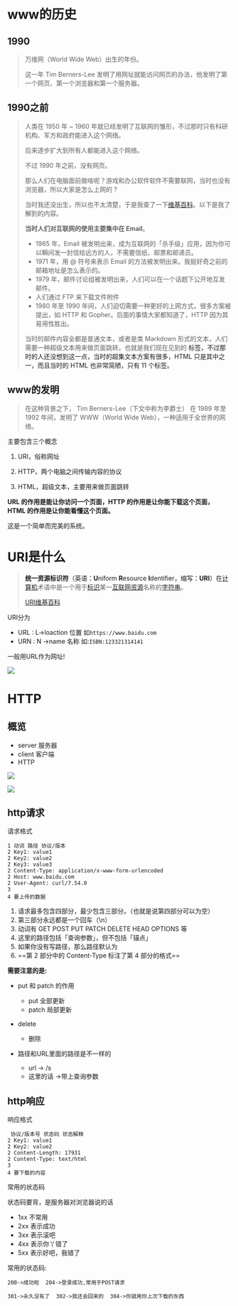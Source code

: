 # www的历史

## 1990

> 万维网（World Wide Web）出生的年份。
>
> 这一年 Tim Berners-Lee 发明了用网址就能访问网页的办法，他发明了第一个网页、第一个浏览器和第一个服务器。



## 1990之前

> 人类在 1950 年 ~ 1960 年就已经发明了互联网的雏形，不过那时只有科研机构、军方和政府能进入这个网络。
>
> 后来逐步扩大到所有人都能进入这个网络。
>
> 不过 1990 年之前，没有网页。
>
> 那么人们在电脑面前做啥呢？游戏和办公软件软件不需要联网，当时也没有浏览器，所以大家是怎么上网的？
>
> 当时我还没出生，所以也不太清楚，于是我查了一下[维基百科](https://en.wikipedia.org/wiki/History_of_the_Internet#Use_and_culture)。以下是我了解到的内容。
>
> **当时人们对互联网的使用主要集中在 Email**。
>
> - 1965 年，Email 被发明出来，成为互联网的「杀手级」应用，因为你可以瞬间发一封信给远方的人，不需要信纸、邮票和邮递员。
> - 1971 年，用 @ 符号来表示 Email 的方法被发明出来。我挺好奇之前的邮箱地址是怎么表示的。
> - 1979 年，邮件讨论组被发明出来，人们可以在一个话题下公开地互发邮件。
> - 人们通过 FTP 来下载文件附件
> - 1980 年至 1990 年间，人们迫切需要一种更好的上网方式，很多方案被提出，如 HTTP 和 Gopher。后面的事情大家都知道了，HTTP 因为其易用性胜出。
>
> 当时的邮件内容全都是普通文本，或者是类 Markdown 形式的文本，人们需要一种超级文本用来做页面跳转，也就是我们现在见到的 <a> 标签，不过那时的人还没想到这一点，当时的超集文本方案有很多，HTML 只是其中之一，而且当时的 HTML 也非常简陋，只有 11 个标签。

## www的发明

> 在这种背景之下， Tim Berners-Lee（下文中称为李爵士） 在 1989 年至 1992 年间，发明了 WWW（World Wide Web），一种适用于全世界的网络。

主要包含三个概念

1. URI，俗称网址

2. HTTP，两个电脑之间传输内容的协议

3. HTML，超级文本，主要用来做页面跳转

**URL 的作用是能让你访问一个页面，HTTP 的作用是让你能下载这个页面，HTML 的作用是让你能看懂这个页面。**

这是一个简单而完美的系统。



# URI是什么

> **统一资源标识符**（英语：**U**niform **R**esource **I**dentifier，缩写：**URI**）在[计算机](https://zh.wikipedia.org/wiki/電腦)术语中是一个用于[标识](https://zh.wikipedia.org/wiki/标识)某一[互联网](https://zh.wikipedia.org/wiki/互联网)[资源](https://zh.wikipedia.org/wiki/资源)名称的[字符串](https://zh.wikipedia.org/wiki/字符串)。
>
> [URI维基百科](https://zh.wikipedia.org/wiki/%E7%BB%9F%E4%B8%80%E8%B5%84%E6%BA%90%E6%A0%87%E5%BF%97%E7%AC%A6)

URI分为

- URL : L->loaction  位置    如`https://www.baidu.com`
- URN : N ->name  名称    如:`ISBN:123321314141`

一般用URL作为网址!

![](C:\Users\lenovo\Desktop\前端博客MarkDown\assets\http-1.png)



# HTTP

## 概览

- server   服务器
- client  客户端
- HTTP

![](C:\Users\lenovo\Desktop\前端博客MarkDown\assets\http-2.png)

![](C:\Users\lenovo\Desktop\前端博客MarkDown\assets\http-3.png)



## http请求

请求格式

```http
1 动词 路径 协议/版本
2 Key1: value1
2 Key2: value2
2 Key3: value3
2 Content-Type: application/x-www-form-urlencoded
2 Host: www.baidu.com
2 User-Agent: curl/7.54.0
3 
4 要上传的数据

```

1. 请求最多包含四部分，最少包含三部分。（也就是说第四部分可以为空）
2. 第三部分永远都是一个回车（\n）
3. 动词有 GET POST PUT PATCH DELETE HEAD OPTIONS 等
4. 这里的路径包括「查询参数」，但不包括「锚点」
5. 如果你没有写路径，那么路径默认为 
6. ==第 2 部分中的 Content-Type 标注了第 4 部分的格式==



**需要注意的是:**

- put 和 patch 的作用

  - put  全部更新
  - patch 局部更新

- delete

  - 删除

- 路径和URL里面的路径是不一样的

  - url -> /s
  - 这里的话  ->带上查询参数

  

## http响应

响应格式

```http
 协议/版本号 状态码 状态解释
2 Key1: value1
2 Key2: value2
2 Content-Length: 17931
2 Content-Type: text/html
3
4 要下载的内容

```



常用的状态码

状态码要背，是服务器对浏览器说的话

- 1xx 不常用
- 2xx 表示成功  
- 3xx 表示滚吧
- 4xx 表示你丫错了
- 5xx 表示好吧，我错了

常用的状态码:

`200->成功啦  204->登录成功,常用于POST请求   `

`301->永久没有了  302->我还会回来的  304->你就用你上次下载的东西`    